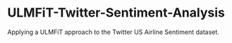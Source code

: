# ULMFiT-Twitter-Sentiment-Analysis
Applying a ULMFiT approach to the Twitter US Airline Sentiment dataset. 
